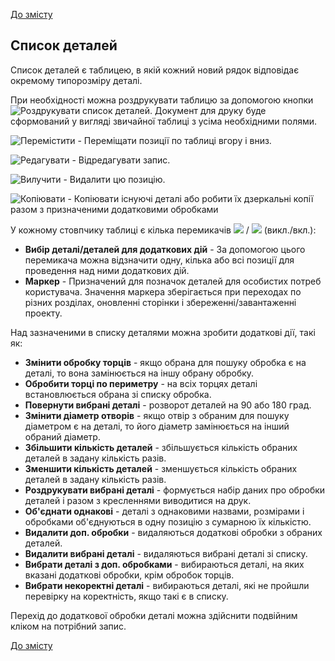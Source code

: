 [До змісту](/service/doc/?cid=steklo)
## Список деталей

Список деталей є таблицею, в якій кожний новий рядок відповідає окремому типорозміру деталі.
<!--Последовательность записей в списке влияет на формирование нумерации деталей при раскрое материала.-->

При необхідності можна роздрукувати таблицю за допомогою кнопки
![Роздрукувати список деталей](/service/doc/img/button-print.png).
Документ для друку буде сформований у вигляді звичайної таблиці з усіма необхідними полями.

![Перемістити](/service/doc/img/button-move.png) - Переміщати позиції по таблиці вгору і вниз.

![Редагувати](/service/doc/img/button-edit.png) - Відредагувати запис.

![Вилучити](/service/doc/img/button-delete.png) - Видалити цю позицію.

![Копіювати](/service/doc/img/button-copy.png) - Копіювати існуючі деталі або робити їх дзеркальні копії разом з призначеними додатковими обробками

У кожному стовпчику таблиці є кілька перемикачів ![](/service/doc/img/button-checkbox-off.png) / ![](/service/doc/img/button-checkbox-on.png) (викл./вкл.):

- **Вибір деталі/деталей для додаткових дій** - За допомогою цього перемикача можна відзначити одну, кілька або всі позиції для проведення над ними додаткових дій.
- **Маркер** - Призначений для позначок деталей для особистих потреб користувача. Значення маркера зберігається при переходах по різних розділах, оновленні сторінки і збереженні/завантаженні проекту.

Над зазначеними в списку деталями можна зробити додаткові дії, такі як:

- **Змінити обробку торців** - якщо обрана для пошуку обробка є на деталі, то вона замінюється на іншу обрану обробку.
- **Обробити торці по периметру** - на всіх торцях деталі встановлюється обрана зі списку обробка.
- **Повернути вибрані деталі** - розворот деталей на 90 або 180 град.
- **Змінити діаметр отворів** - якщо отвір з обраним для пошуку діаметром є на деталі, то його діаметр замінюється на інший обраний діаметр.
- **Збільшити кількість деталей** - збільшується кількість обраних деталей в задану кількість разів.
- **Зменшити кількість деталей** - зменшується кількість обраних деталей в задану кількість разів.
- **Роздрукувати вибрані деталі** - формується набір даних про обробки деталей і разом з кресленнями виводитися на друк.
- **Об'єднати однакові** - деталі з однаковими назвами, розмірами і обробками об'єднуються в одну позицію з сумарною їх кількістю.
- **Видалити доп. обробки** - видаляються додаткові обробки з обраних деталей.
- **Видалити вибрані деталі** - видаляються вибрані деталі зі списку.
- **Вибрати деталі з доп. обробками** - вибираються деталі, на яких вказані додаткові обробки, крім обробок торців.
- **Вибрати некоректні деталі** - вибираються деталі, які не пройшли перевірку на коректність, якщо такі є в списку.

Перехід до додаткової обробки деталі можна здійснити подвійним кліком на потрібний запис.

[До змісту](/service/doc/?cid=steklo)
